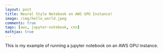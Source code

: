 ```yaml
---
layout: post
title: Neural Style Notebook on AWS GPU Instance!
image: /img/hello_world.jpeg
comments: true
tags: [aws, jupyter-notebook, cnn]
mathjax: true
---
```


This is my example of running a jupyter notebook on an AWS GPU instance. 

